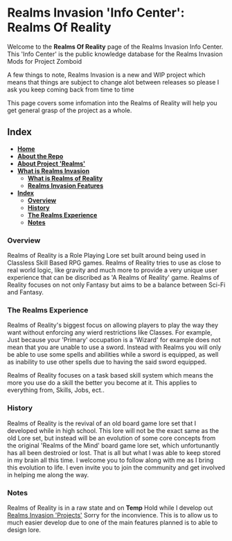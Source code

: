# Realms Invasion 'Info Center': **Realms Of Reality**

Welcome to the **Realms Of Reality** page of the Realms Invasion Info Center. 
This 'Info Center' is the public knowledge database for the Realms Invasion Mods for Project Zomboid

A few things to note, 
Realms Invasion is a new and WIP project which means that things are subject to change alot between releases so please I ask you keep coming back from time to time

This page covers some infomation into the Realms of Reality will help you get general grasp of the project as a whole.

## **Index**
- [**Home**](https://github.com/FueledByOCHD/Realms-Invasion-Info-Center/blob/develop/README.md)
- [**About the Repo**](https://github.com/FueledByOCHD/Realms-Invasion-Info-Center/blob/develop/README.md#about-the-repo)
- [**About Project 'Realms'**](https://github.com/FueledByOCHD/Realms-Invasion-Info-Center/blob/develop/AboutProjectRealms.md)
- [**What is Realms Invasion**](https://github.com/FueledByOCHD/Realms-Invasion-Info-Center/blob/develop/README.md#what-is-realms-invasion)
    - [**What is Realms of Reality**](https://github.com/FueledByOCHD/Realms-Invasion-Info-Center/blob/develop/AboutRealmsOfReality.md)
    - [**Realms Invasion Features**](https://github.com/FueledByOCHD/Realms-Invasion-Info-Center/blob/develop/README.md#realms-invasion-features)
- [**Index**](https://github.com/FueledByOCHD/Realms-Invasion-Info-Center/blob/develop/AboutRealmsOfReality#index)
    - [**Overview**](https://github.com/FueledByOCHD/Realms-Invasion-Info-Center/blob/develop/AboutRealmsOfReality#overview)
    - [**History**](https://github.com/FueledByOCHD/Realms-Invasion-Info-Center/blob/develop/AboutRealmsOfReality#history)
    - [**The Realms Experience**](https://github.com/FueledByOCHD/Realms-Invasion-Info-Center/blob/develop/AboutRealmsOfReality#the-realms-experience)
    - [**Notes**](https://github.com/FueledByOCHD/Realms-Invasion-Info-Center/blob/develop/AboutRealmsOfReality#notes)


### **Overview**

Realms of Reality is a Role Playing Lore set built around being used in Classless Skill Based RPG games. Realms of Reality tries to use as close to real world logic, like gravity and much more to provide a very unique user experience that can be discribed as 'A Realms of Reality' game. Realms of Reality focuses on not only Fantasy but aims to be a balance between Sci-Fi and Fantasy.

### **The Realms Experience**

Realms of Reality's biggest focus on allowing players to play the way they want without enforcing any wierd restrictions like Classes. For example, Just because your 'Primary' occupation is a 'Wizard' for example does not mean that you are unable to use a sword. Instead with Realms you will only be able to use some spells and abilities while a sword is equipped, as well as inability to use other spells due to having the said sword equipped.

Realms of Reality focuses on a task based skill system which means the more you use do a skill the better you become at it. This applies to everything from, Skills, Jobs, ect..

### **History**

Realms of Reality is the revival of an old board game lore set that I developed while in high school. This lore will not be the exact same as the old Lore set, but instead will be an evolution of some core concepts from the original 'Realms of the Mind' board game lore set, which unfortunantly has all been destroied or lost. That is all but what I was able to keep stored in my brain all this time. I welcome you to follow along with me as I bring this evolution to life. I even invite you to join the community and get involved in helping me along the way.

### **Notes**

Realms of Reality is in a raw state and on **Temp** Hold while I develop out [Realms Invasion 'Projects'](https://github.com/FueledByOCHD/Realms-Invasion-Info-Center/blob/develop/Tools/Projects/RI_Projects.md) Sorry for the inconvience. This is to allow us to much easier develop due to one of the main features planned is to able to design lore.